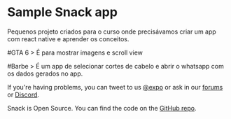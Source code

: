 # Sample Snack app

Pequenos projeto criados para o curso onde precisávamos criar um app com react native e aprender os conceitos.

#GTA 6 > É para mostrar imagens e scroll view

#Barbe > É um app de selecionar cortes de cabelo e abrir o whatsapp com os dados gerados no app.

If you're having problems, you can tweet to us [@expo](https://twitter.com/expo) or ask in our [forums](https://forums.expo.dev/c/expo-dev-tools/61) or [Discord](https://chat.expo.dev/).

Snack is Open Source. You can find the code on the [GitHub repo](https://github.com/expo/snack).
